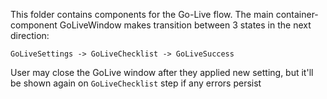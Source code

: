 This folder contains components for the Go-Live flow.
The main container-component GoLiveWindow makes transition between 3 states in the next direction:

```
GoLiveSettings -> GoLiveChecklist -> GoLiveSuccess
```

User may close the GoLive window after they applied new setting,
but it'll be shown again on `GoLiveChecklist` step if any errors persist